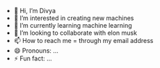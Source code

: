 - 👋 Hi, I’m Divya
- 👀 I’m interested in creating new machines
- 🌱 I’m currently learning machine learning
- 💞️ I’m looking to collaborate with elon musk
- 📫 How to reach me = through my email address
- 😄 Pronouns: ...
- ⚡ Fun fact: ...

<!---
DivyaNexus2/DivyaNexus2 is a ✨ special ✨ repository because its `README.md` (this file) appears on your GitHub profile.
You can click the Preview link to take a look at your changes.
--->
